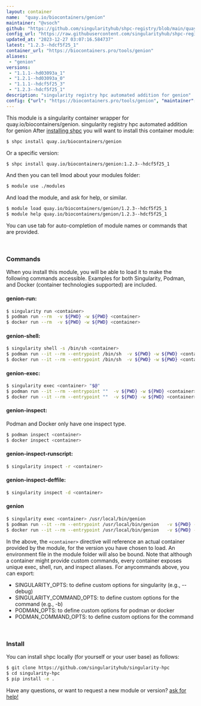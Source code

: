 ```yaml
---
layout: container
name:  "quay.io/biocontainers/genion"
maintainer: "@vsoch"
github: "https://github.com/singularityhub/shpc-registry/blob/main/quay.io/biocontainers/genion/container.yaml"
config_url: "https://raw.githubusercontent.com/singularityhub/shpc-registry/main/quay.io/biocontainers/genion/container.yaml"
updated_at: "2023-12-27 03:07:16.584737"
latest: "1.2.3--hdcf5f25_1"
container_url: "https://biocontainers.pro/tools/genion"
aliases:
 - "genion"
versions:
 - "1.1.1--hd03093a_1"
 - "1.2.1--hd03093a_0"
 - "1.1.1--hdcf5f25_3"
 - "1.2.3--hdcf5f25_1"
description: "singularity registry hpc automated addition for genion"
config: {"url": "https://biocontainers.pro/tools/genion", "maintainer": "@vsoch", "description": "singularity registry hpc automated addition for genion", "latest": {"1.2.3--hdcf5f25_1": "sha256:c8ea3d4c9894b0459e2e0704fd3f7b1d43f2f42bb023c39a03608b4589f009f7"}, "tags": {"1.1.1--hd03093a_1": "sha256:1989da37f4a02cacc6f0484e36e3a155dc70dc74d37ad9b4d930a6df767fe1ab", "1.2.1--hd03093a_0": "sha256:9f5c6a6f7c338dea3df2d065a9eae4356c8e5e3c75b02f35ecc9e544c7fc5e33", "1.1.1--hdcf5f25_3": "sha256:9ff38a22e5ca26e9a86c85ac4e6f23e26f1ce3c922b3ab48be2f091908654cac", "1.2.3--hdcf5f25_1": "sha256:c8ea3d4c9894b0459e2e0704fd3f7b1d43f2f42bb023c39a03608b4589f009f7"}, "docker": "quay.io/biocontainers/genion", "aliases": {"genion": "/usr/local/bin/genion"}}
---
```


This module is a singularity container wrapper for quay.io/biocontainers/genion.
singularity registry hpc automated addition for genion
After [installing shpc](#install) you will want to install this container module:


```bash
$ shpc install quay.io/biocontainers/genion
```

Or a specific version:

```bash
$ shpc install quay.io/biocontainers/genion:1.2.3--hdcf5f25_1
```

And then you can tell lmod about your modules folder:

```bash
$ module use ./modules
```

And load the module, and ask for help, or similar.

```bash
$ module load quay.io/biocontainers/genion/1.2.3--hdcf5f25_1
$ module help quay.io/biocontainers/genion/1.2.3--hdcf5f25_1
```

You can use tab for auto-completion of module names or commands that are provided.

<br>

### Commands

When you install this module, you will be able to load it to make the following commands accessible.
Examples for both Singularity, Podman, and Docker (container technologies supported) are included.

#### genion-run:

```bash
$ singularity run <container>
$ podman run --rm  -v ${PWD} -w ${PWD} <container>
$ docker run --rm  -v ${PWD} -w ${PWD} <container>
```

#### genion-shell:

```bash
$ singularity shell -s /bin/sh <container>
$ podman run --it --rm --entrypoint /bin/sh  -v ${PWD} -w ${PWD} <container>
$ docker run --it --rm --entrypoint /bin/sh  -v ${PWD} -w ${PWD} <container>
```

#### genion-exec:

```bash
$ singularity exec <container> "$@"
$ podman run --it --rm --entrypoint ""  -v ${PWD} -w ${PWD} <container> "$@"
$ docker run --it --rm --entrypoint ""  -v ${PWD} -w ${PWD} <container> "$@"
```

#### genion-inspect:

Podman and Docker only have one inspect type.

```bash
$ podman inspect <container>
$ docker inspect <container>
```

#### genion-inspect-runscript:

```bash
$ singularity inspect -r <container>
```

#### genion-inspect-deffile:

```bash
$ singularity inspect -d <container>
```


#### genion

```bash
$ singularity exec <container> /usr/local/bin/genion
$ podman run --it --rm --entrypoint /usr/local/bin/genion   -v ${PWD} -w ${PWD} <container> -c " $@"
$ docker run --it --rm --entrypoint /usr/local/bin/genion   -v ${PWD} -w ${PWD} <container> -c " $@"
```



In the above, the `<container>` directive will reference an actual container provided
by the module, for the version you have chosen to load. An environment file in the
module folder will also be bound. Note that although a container
might provide custom commands, every container exposes unique exec, shell, run, and
inspect aliases. For anycommands above, you can export:

 - SINGULARITY_OPTS: to define custom options for singularity (e.g., --debug)
 - SINGULARITY_COMMAND_OPTS: to define custom options for the command (e.g., -b)
 - PODMAN_OPTS: to define custom options for podman or docker
 - PODMAN_COMMAND_OPTS: to define custom options for the command

<br>

### Install

You can install shpc locally (for yourself or your user base) as follows:

```bash
$ git clone https://github.com/singularityhub/singularity-hpc
$ cd singularity-hpc
$ pip install -e .
```

Have any questions, or want to request a new module or version? [ask for help!](https://github.com/singularityhub/singularity-hpc/issues)